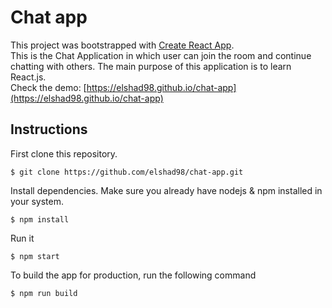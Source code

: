 # Chat app

This project was bootstrapped with [Create React App](https://github.com/facebook/create-react-app).  
This is the Chat Application in which user can join the room and continue chatting with others.
The main purpose of this application is to learn React.js.  
Check the demo: [https://elshad98.github.io/chat-app](https://elshad98.github.io/chat-app)       

## Instructions

First clone this repository.    
```
$ git clone https://github.com/elshad98/chat-app.git
```  
Install dependencies. Make sure you already have nodejs & npm installed in your system.  
```
$ npm install
```  
Run it
```
$ npm start
```  
To build the app for production, run the following command  
```
$ npm run build
```  
